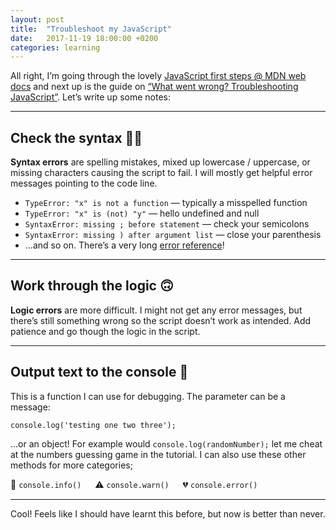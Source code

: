 ```yaml
---
layout: post
title:  "Troubleshoot my JavaScript"
date:   2017-11-19 18:00:00 +0200
categories: learning
---
```


All right, I’m going through the lovely [JavaScript first steps @ MDN web docs](https://developer.mozilla.org/en-US/docs/Learn/JavaScript/First_steps) and next up is the guide on [“What went wrong? Troubleshooting JavaScript”](https://developer.mozilla.org/en-US/docs/Learn/JavaScript/First_steps/What_went_wrong). Let’s write up some notes:

---

## Check the syntax 🤦‍♀️
**Syntax errors** are spelling mistakes, mixed up lowercase / uppercase, or missing characters causing the script to fail. I will mostly get helpful error messages pointing to the code line.

* `TypeError: "x" is not a function` — typically a misspelled function
* `TypeError: "x" is (not) "y"` — hello undefined and null
* `SyntaxError: missing ; before statement` — check your semicolons
* `SyntaxError: missing ) after argument list` — close your parenthesis
* …and so on. There’s a very long [error reference](https://developer.mozilla.org/en-US/docs/Web/JavaScript/Reference/Errors)!

---

## Work through the logic 🙃
**Logic errors** are more difficult. I might not get any error messages, but there’s still something wrong so the script doesn’t work as intended. Add patience and go though the logic in the script.

---
 
## Output text to the console 🔎
This is a function I can use for debugging. The parameter can be a message:
```
console.log('testing one two three');
```
…or an object! For example would `console.log(randomNumber);` let me cheat at the numbers guessing game in the tutorial. I can also use these other methods for more categories;


💁 `console.info()` &emsp; ⚠️ `console.warn()` &emsp; 💔 `console.error()`

---

Cool! Feels like I should have learnt this before, but now is better than never.

